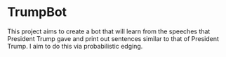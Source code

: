 # TrumpBot

This project aims to create a bot that will learn from the speeches that President Trump gave and 
print out sentences similar to that of President Trump. I aim to do this via probabilistic edging. 